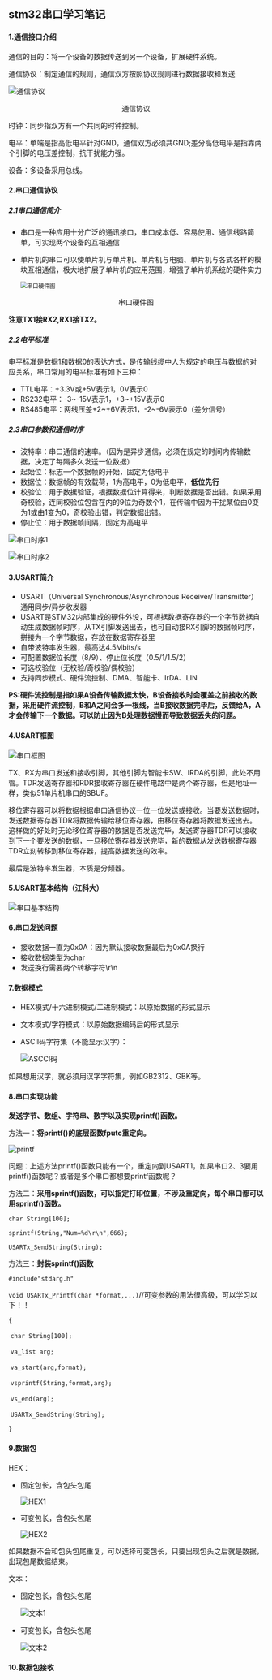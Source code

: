 ## stm32串口学习笔记

#### 1.通信接口介绍

通信的目的：将一个设备的数据传送到另一个设备，扩展硬件系统。

通信协议：制定通信的规则，通信双方按照协议规则进行数据接收和发送

![通信协议](https://raw.githubusercontent.com/yyhlovehh/yyhlovehh.github.io/master/202308200213773.png)

<div align = "center">通信协议</div>

时钟：同步指双方有一个共同的时钟控制。

电平：单端是指高低电平针对GND，通信双方必须共GND;差分高低电平是指靠两个引脚的电压差控制，抗干扰能力强。

设备：多设备采用总线。

#### 2.串口通信协议

##### 2.1串口通信简介

- 串口是一种应用十分广泛的通讯接口，串口成本低、容易使用、通信线路简单，可实现两个设备的互相通信

- 单片机的串口可以使单片机与单片机、单片机与电脑、单片机与各式各样的模块互相通信，极大地扩展了单片机的应用范围，增强了单片机系统的硬件实力

  <img src="https://raw.githubusercontent.com/yyhlovehh/yyhlovehh.github.io/master/202308200225357.png" alt="串口硬件图" style="zoom:80%;" />

<div align = "center">串口硬件图</div>

**注意TX1接RX2,RX1接TX2。**

##### 2.2电平标准

电平标准是数据1和数据0的表达方式，是传输线缆中人为规定的电压与数据的对应关系，串口常用的电平标准有如下三种：

- TTL电平：+3.3V或+5V表示1，0V表示0
- RS232电平：-3~-15V表示1，+3~+15V表示0
- RS485电平：两线压差+2~+6V表示1，-2~-6V表示0（差分信号）

##### 2.3串口参数和通信时序

- 波特率：串口通信的速率。（因为是异步通信，必须在规定的时间内传输数据，决定了每隔多久发送一位数据）
- 起始位：标志一个数据帧的开始，固定为低电平
- 数据位：数据帧的有效载荷，1为高电平，0为低电平，**低位先行**
- 校验位：用于数据验证，根据数据位计算得来，判断数据是否出错。如果采用奇校验，连同校验位包含在内的9位为奇数个1，在传输中因为干扰某位由0变为1或由1变为0，奇校验出错，判定数据出错。
- 停止位：用于数据帧间隔，固定为高电平

![串口时序1](https://raw.githubusercontent.com/yyhlovehh/yyhlovehh.github.io/master/202308200235522.png)



![串口时序2](https://raw.githubusercontent.com/yyhlovehh/yyhlovehh.github.io/master/202308200235413.png)

#### 3.USART简介

- USART（Universal Synchronous/Asynchronous Receiver/Transmitter）通用同步/异步收发器
- USART是STM32内部集成的硬件外设，可根据数据寄存器的一个字节数据自动生成数据帧时序，从TX引脚发送出去，也可自动接RX引脚的数据帧时序，拼接为一个字节数据，存放在数据寄存器里
- 自带波特率发生器，最高达4.5Mbits/s
- 可配置数据位长度（8/9）、停止位长度（0.5/1/1.5/2）
- 可选校验位（无校验/奇校验/偶校验）
- 支持同步模式、硬件流控制、DMA、智能卡、IrDA、LIN

**PS:硬件流控制是指如果A设备传输数据太快，B设备接收时会覆盖之前接收的数据，采用硬件流控制，B和A之间会多一根线，当B接收数据完毕后，反馈给A，A才会传输下一个数据。可以防止因为B处理数据慢而导致数据丢失的问题。**

#### 4.USART框图

![串口框图](https://raw.githubusercontent.com/yyhlovehh/yyhlovehh.github.io/master/202308200255952.png)

TX、RX为串口发送和接收引脚，其他引脚为智能卡SW、IRDA的引脚，此处不用管。TDR发送寄存器和RDR接收寄存器在硬件电路中是两个寄存器，但是地址一样，类似51单片机串口的SBUF。

移位寄存器可以将数据根据串口通信协议一位一位发送或接收。当要发送数据时，发送数据寄存器TDR将数据传输给移位寄存器，由移位寄存器将数据发送出去。这样做的好处时无论移位寄存器的数据是否发送完毕，发送寄存器TDR可以接收到下一个要发送的数据，一旦移位寄存器发送完毕，新的数据从发送数据寄存器TDR立刻转移到移位寄存器，提高数据发送的效率。

最后是波特率发生器，本质是分频器。

#### 5.USART基本结构（江科大）

![串口基本结构](https://raw.githubusercontent.com/yyhlovehh/yyhlovehh.github.io/master/202308200313074.png)

#### 6.串口发送问题

- 接收数据一直为0x0A：因为默认接收数据最后为0x0A换行
- 接收数据类型为char
- 发送换行需要两个转移字符\r\n

#### 7.数据模式

- HEX模式/十六进制模式/二进制模式：以原始数据的形式显示

- 文本模式/字符模式：以原始数据编码后的形式显示

- ASCII码字符集（不能显示汉字）：

  ![ASCCI码](https://raw.githubusercontent.com/yyhlovehh/yyhlovehh.github.io/master/202308301048722.png)

如果想用汉字，就必须用汉字字符集，例如GB2312、GBK等。

#### 8.串口实现功能

**发送字节、数组、字符串、数字以及实现printf()函数。**

方法一：**将printf()的底层函数fputc重定向。**

![printf](https://raw.githubusercontent.com/yyhlovehh/yyhlovehh.github.io/master/202308301215736.png)

问题：上述方法printf()函数只能有一个，重定向到USART1，如果串口2、3要用printf()函数呢？或者是多个串口都想要printf函数呢？

方法二：**采用sprintf()函数，可以指定打印位置，不涉及重定向，每个串口都可以用sprintf()函数。**

`char String[100];`

`sprintf(String,"Num=%d\r\n",666);`

`USARTx_SendString(String);`

方法三：**封装sprintf()函数**

`#include"stdarg.h"`

`void USARTx_Printf(char *format,...)`//可变参数的用法很高级，可以学习以下！！

`{`

​	`char String[100];`

​	`va_list arg;`

​	`va_start(arg,format);`

​	`vsprintf(String,format,arg);`

​	`vs_end(arg);`

​	`USARTx_SendString(String);`

`}`

#### 9.数据包

HEX：

- 固定包长，含包头包尾

  ![HEX1](https://raw.githubusercontent.com/yyhlovehh/yyhlovehh.github.io/master/202308302150725.png)

- 可变包长，含包头包尾

  ![HEX2](https://raw.githubusercontent.com/yyhlovehh/yyhlovehh.github.io/master/202308302151932.png)

如果数据不会和包头包尾重复，可以选择可变包长，只要出现包头之后就是数据，出现包尾数据结束。

文本：

- 固定包长，含包头包尾

  ![文本1](https://raw.githubusercontent.com/yyhlovehh/yyhlovehh.github.io/master/202308302156686.png)

- 可变包长，含包头包尾

  ![文本2](https://raw.githubusercontent.com/yyhlovehh/yyhlovehh.github.io/master/202308302156038.png)

#### 10.数据包接收

